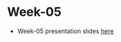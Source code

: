 # Week-05

* Week-05 presentation slides [here](https://docs.google.com/presentation/d/1ci-AdGYTKjGCF6K3JE9HuC6jVIk38nujsrFmiOABDaU/edit?usp=sharing)

